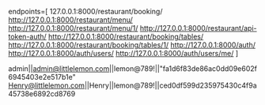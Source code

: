 endpoints=[
    127.0.0.1:8000/restaurant/booking/
    http://127.0.0.1:8000/restaurant/menu/
    http://127.0.0.1:8000/restaurant/menu/1/
    http://127.0.0.1:8000/restaurant/api-token-auth/
    http://127.0.0.1:8000/restaurant/booking/tables/
    http://127.0.0.1:8000/restaurant/booking/tables/1/
    http://127.0.0.1:8000/auth/
    http://127.0.0.1:8000/auth/users/
    http://127.0.0.1:8000/auth/users/me/
]

admin||admin@littlelemon.com||lemon@789!||"fa1d6f83de86ac0dd09e602f6945403e2e517b1e"
Henry@littlelemon.com||Henry||lemon@789!||ced0df599d235975430c4f9a45738e6892cd8769
